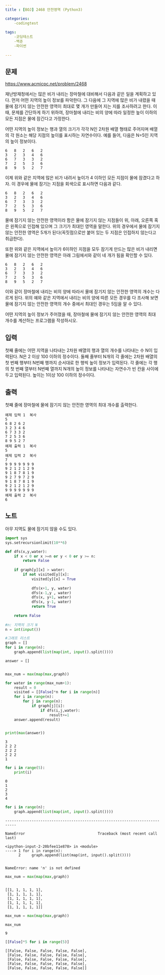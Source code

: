 ```yaml
---
title : [BOJ] 2468 안전영역 (Python3)

categories:
    -codingtest
    
tags:
    -코딩테스트
    -백준
    -파이썬
    
---
```

## 문제

https://www.acmicpc.net/problem/2468

재난방재청에서는 많은 비가 내리는 장마철에 대비해서 다음과 같은 일을 계획하고 있다. 먼저 어떤 지역의 높이 정보를 파악한다. 그 다음에 그 지역에 많은 비가 내렸을 때 물에 잠기지 않는 안전한 영역이 최대로 몇 개가 만들어 지는 지를 조사하려고 한다. 이때, 문제를 간단하게 하기 위하여, 장마철에 내리는 비의 양에 따라 일정한 높이 이하의 모든 지점은 물에 잠긴다고 가정한다.

어떤 지역의 높이 정보는 행과 열의 크기가 각각 N인 2차원 배열 형태로 주어지며 배열의 각 원소는 해당 지점의 높이를 표시하는 자연수이다. 예를 들어, 다음은 N=5인 지역의 높이 정보이다.
```
6	8	2	6	2
3	2	3	4	6
6	7	3	3	2
7	2	5	3	6
8	9	5	2	7
```
이제 위와 같은 지역에 많은 비가 내려서 높이가 4 이하인 모든 지점이 물에 잠겼다고 하자. 이 경우에 물에 잠기는 지점을 회색으로 표시하면 다음과 같다. 
```
6	8	2	6	2
3	2	3	4	6
6	7	3	3	2
7	2	5	3	6
8	9	5	2	7
```
물에 잠기지 않는 안전한 영역이라 함은 물에 잠기지 않는 지점들이 위, 아래, 오른쪽 혹은 왼쪽으로 인접해 있으며 그 크기가 최대인 영역을 말한다. 위의 경우에서 물에 잠기지 않는 안전한 영역은 5개가 된다(꼭짓점으로만 붙어 있는 두 지점은 인접하지 않는다고 취급한다). 

또한 위와 같은 지역에서 높이가 6이하인 지점을 모두 잠기게 만드는 많은 비가 내리면 물에 잠기지 않는 안전한 영역은 아래 그림에서와 같이 네 개가 됨을 확인할 수 있다. 
```
6	8	2	6	2
3	2	3	4	6
6	7	3	3	2
7	2	5	3	6
8	9	5	2	7
```
이와 같이 장마철에 내리는 비의 양에 따라서 물에 잠기지 않는 안전한 영역의 개수는 다르게 된다. 위의 예와 같은 지역에서 내리는 비의 양에 따른 모든 경우를 다 조사해 보면 물에 잠기지 않는 안전한 영역의 개수 중에서 최대인 경우는 5임을 알 수 있다. 

어떤 지역의 높이 정보가 주어졌을 때, 장마철에 물에 잠기지 않는 안전한 영역의 최대 개수를 계산하는 프로그램을 작성하시오. 

## 입력
첫째 줄에는 어떤 지역을 나타내는 2차원 배열의 행과 열의 개수를 나타내는 수 N이 입력된다. N은 2 이상 100 이하의 정수이다. 둘째 줄부터 N개의 각 줄에는 2차원 배열의 첫 번째 행부터 N번째 행까지 순서대로 한 행씩 높이 정보가 입력된다. 각 줄에는 각 행의 첫 번째 열부터 N번째 열까지 N개의 높이 정보를 나타내는 자연수가 빈 칸을 사이에 두고 입력된다. 높이는 1이상 100 이하의 정수이다.

## 출력
첫째 줄에 장마철에 물에 잠기지 않는 안전한 영역의 최대 개수를 출력한다.

```
예제 입력 1  복사
5
6 8 2 6 2
3 2 3 4 6
6 7 3 3 2
7 2 5 3 6
8 9 5 2 7
예제 출력 1  복사
5
예제 입력 2  복사
7
9 9 9 9 9 9 9
9 2 1 2 1 2 9
9 1 8 7 8 1 9
9 2 7 9 7 2 9
9 1 8 7 8 1 9
9 2 1 2 1 2 9
9 9 9 9 9 9 9
예제 출력 2  복사
6
```
## 노트
아무 지역도 물에 잠기지 않을 수도 있다.


```python
import sys
sys.setrecursionlimit(10**6)

def dfs(x,y,water):
    if x < 0 or x >=n or y < 0 or y >= n:
        return False
    
    if graph[y][x] > water:
        if not visited[y][x]:
            visited[y][x] = True
        
            dfs(x+1, y, water)
            dfs(x-1,y , water)
            dfs(x, y+1, water)
            dfs(x, y-1, water)
            return True
        
    return False
    
#n: 지역의 크기 N
n = int(input())

#그래프 리스트
graph = []
for i in range(n):
    graph.append(list(map(int, input().split())))

answer = []


max_num = max(map(max,graph))

for water in range(max_num+1):
    result = 0
    visited = [[False]*n for i in range(n)]
    for i in range(n):
        for j in range(n):
            if graph[j][i]:
                if dfs(i,j,water):
                    result+=1
    answer.append(result)
        

print(max(answer))

```

    3
    2 2 2
    2 2 2
    2 2 2
    1



```python
for i in range(5):
    print(i)
```

    0
    1
    2
    3
    4



```python
for i in range(n):
    graph.append(list(map(int, input().split())))
```


    ---------------------------------------------------------------------------

    NameError                                 Traceback (most recent call last)

    <ipython-input-2-20bfee11e878> in <module>
    ----> 1 for i in range(n):
          2     graph.append(list(map(int, input().split())))


    NameError: name 'n' is not defined



```python
max_num = max(map(max,graph))
```


```python

```




    [[1, 1, 1, 1, 1],
     [1, 1, 1, 1, 1],
     [1, 1, 1, 1, 1],
     [1, 1, 1, 1, 1],
     [1, 1, 1, 1, 1]]




```python
max_num = max(map(max,graph))
```


```python
max_num
```




    9




```python
[[False]*5 for i in range(5)]
```




    [[False, False, False, False, False],
     [False, False, False, False, False],
     [False, False, False, False, False],
     [False, False, False, False, False],
     [False, False, False, False, False]]




```python

```
